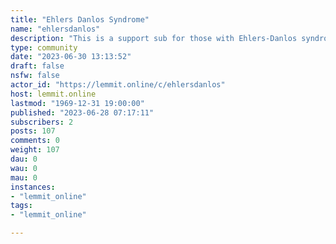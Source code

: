 ```yaml
---
title: "Ehlers Danlos Syndrome" 
name: "ehlersdanlos"
description: "This is a support sub for those with Ehlers-Danlos syndrome (all types) and HSD—diagnosed or waiting to be diagnosed. This is a welcoming place..."
type: community
date: "2023-06-30 13:13:52"
draft: false
nsfw: false
actor_id: "https://lemmit.online/c/ehlersdanlos"
host: lemmit.online
lastmod: "1969-12-31 19:00:00"
published: "2023-06-28 07:17:11"
subscribers: 2
posts: 107
comments: 0
weight: 107
dau: 0
wau: 0
mau: 0
instances:
- "lemmit_online"
tags: 
- "lemmit_online"

---
```

